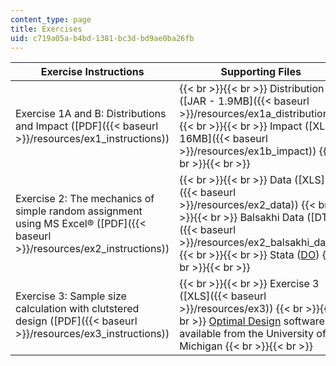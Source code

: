 ```yaml
---
content_type: page
title: Exercises
uid: c719a05a-b4bd-1381-bc3d-bd9ae0ba26fb
---
```


| Exercise Instructions | Supporting Files |
| --- | --- |
| Exercise 1A and B: Distributions and Impact ([PDF]({{< baseurl >}}/resources/ex1_instructions)) |  {{< br >}}{{< br >}} Distribution ([JAR - 1.9MB]({{< baseurl >}}/resources/ex1a_distributions)) {{< br >}}{{< br >}} Impact ([XLS - 16MB]({{< baseurl >}}/resources/ex1b_impact)) {{< br >}}{{< br >}}  |
| Exercise 2: The mechanics of simple random assignment using MS Excel® ([PDF]({{< baseurl >}}/resources/ex2_instructions)) |  {{< br >}}{{< br >}} Data ([XLS]({{< baseurl >}}/resources/ex2_data)) {{< br >}}{{< br >}} Balsakhi Data ([DTA]({{< baseurl >}}/resources/ex2_balsakhi_data)) {{< br >}}{{< br >}} Stata ([DO](./resolveuid/f1947482ba33fb6f763de283cee3a0f9)) {{< br >}}{{< br >}}  |
| Exercise 3: Sample size calculation with clutstered design ([PDF]({{< baseurl >}}/resources/ex3_instructions)) |  {{< br >}}{{< br >}} Exercise 3 ([XLS]({{< baseurl >}}/resources/ex3)) {{< br >}}{{< br >}} [Optimal Design](https://sites.google.com/site/optimaldesignsoftware/home) software is available from the University of Michigan {{< br >}}{{< br >}}